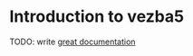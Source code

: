 # Introduction to vezba5

TODO: write [great documentation](http://jacobian.org/writing/what-to-write/)
